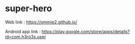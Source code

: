 # super-hero

Web link : 
https://ommie2.github.io/

Android app link : 
https://play.google.com/store/apps/details?id=com.h3ro3s.user

